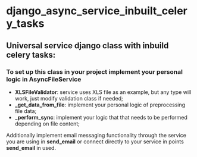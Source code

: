 # django_async_service_inbuilt_celery_tasks
## Universal service django class with inbuild celery tasks:
### To set up this class in your project implement your personal logic in AsyncFileService
- **XLSFileValidator**: service uses XLS file as an example, but any type will work, just modify validation class if needed;
- **_get_data_from_file**: implement your personal logic of preprocessing file data;
- **_perform_sync**: implement your logic that that needs to be performed depending on file content;

Additionally implement email messaging functionality through the service you are using in **send_email** or connect directly to your service in points **send_email** in used.
